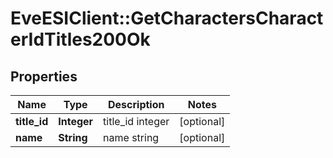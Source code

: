 # EveESIClient::GetCharactersCharacterIdTitles200Ok

## Properties
Name | Type | Description | Notes
------------ | ------------- | ------------- | -------------
**title_id** | **Integer** | title_id integer | [optional] 
**name** | **String** | name string | [optional] 


